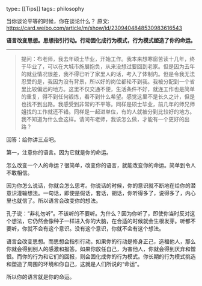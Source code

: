 type:: [[Tips]]
tags:: philosophy


当你谈论平等的时候，你在谈论什么？
原文: https://card.weibo.com/article/m/show/id/2309404848530983616543

**语言改变思想。思想指引行动。行动固化成行为模式，行为模式塑造了你的命运。**

------
> 提问：布老师，我去年硕士毕业，开始工作。我本来想寒窗苦读十几年，终于毕业了，可以在大城市施展抱负，从来没想过要回到老家。但是因为去年的就业情况很差，我不得已听了家里人的话，考入了体制内。但是令我无法忍受的是，我因为没有背景，所以好的岗位都轮不到我。我被分配到一个省里比较偏远的地方。这里不仅交通不便，生活条件不好，就连工作也是简单的重复，得不到任何锻炼，看不到什么希望。感觉这里不是长久之计，但是也找不到出路。我感受到非常的不平等。同样是硕士毕业，前几年的师兄师姐找的工作就还不错。同样是一起进单位，有的人就被分到比较好的地方。我不知道为什么会这样。请问布老师，我该怎么做，才能有一个更好的出路？

回答：给你讲三点吧。

第一，注意你的语言。因为它就是你的命运。

怎么改变一个人的命运？很简单，改变你的语言，就能改变你的命运。简单到令人不敢相信。

因为你怎么说话，你就会怎么思考。你说话的时候，你的意识就不断地在给你的潜意识灌输想法。一句话，即使是假话，套话，胡话，你听得多了，说得多了，内心里也就信了。所以语言会改变你的想法。

孔子说：“非礼勿听”。不该听的不要听。为什么？因为你听了，即使你当时反对这个想法，它仍然会像种子一样进入你的大脑，在合适的时候就会生根发芽。听都不要听，你就不会有这个意识。没有这个意识，你就不会有这个想法。

语言会改变思想。而思想会指引行动。如果你的行动是修身正己，造福他人，那么你就会得到别人的感激和报答。如果你放任自己，为害他人，你就会得到厌弃和憎恨。而你的行为和它们的回报，则会固化成你的行为模式。你长期的行为模式挑选和塑造了周围的环境和你自己，这就是人们所说的“命运”。

所以你的语言就是你的命运。
